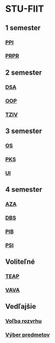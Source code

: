 # STU-FIIT

## 1 semester

### [PPI](Princípy%20počítačového%20inžinierstva)
### [PRPR](Procedurálne%20programovanie)

## 2 semester

### [DSA](Datové%20štruktúry%20a%20algoritmy)
### [OOP](Objektovo-orientované%20programovanie)
### [TZIV](Teoretické%20základy%20informatických%20vied)

## 3 semester

### [OS](Operačné%20systémy)
### [PKS](Počítačové%20a%20komunikačné%20siete)
### [UI](Umelá%20inteligencia)

## 4 semester

### [AZA](Analýza%20a%20zložitosť%20algoritmov)
### [DBS](Databázové%20systémy)
### [PIB](Princípy%20informačnej%20bezpečnosti)
### [PSI](Princípy%20softvérového%20inžinierstva)

## Voliteľné

### [TEAP](Tvorba%20efektivnych%20algoritmov%20a%20programov)
### [VAVA](Vývoj%20aplikácií%20s%20viacvrstvovou%20architektúrou)

## Vedľajšie

### [Voľba rozvrhu](Voľba%20rozvrhu.pdf)
### [Výber predmetov](Výber%20predmetov.pdf) 

